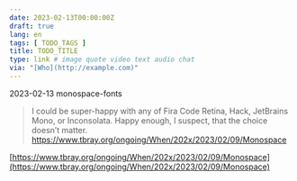 ```yaml
---
date: 2023-02-13T00:00:00Z
draft: true
lang: en
tags: [ TODO_TAGS ]
title: TODO_TITLE
type: link # image quote video text audio chat
via: "[Who](http://example.com)"
---
```



2023-02-13 monospace-fonts


> I could be super-happy with any of Fira Code Retina, Hack, JetBrains Mono, or Inconsolata. Happy enough, I suspect, that the choice doesn’t matter.
https://www.tbray.org/ongoing/When/202x/2023/02/09/Monospace

[https://www.tbray.org/ongoing/When/202x/2023/02/09/Monospace](https://www.tbray.org/ongoing/When/202x/2023/02/09/Monospace)

